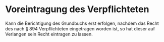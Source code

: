 # Voreintragung des Verpflichteten

Kann die Berichtigung des Grundbuchs erst erfolgen, nachdem das Recht des nach § 894 Verpflichteten eingetragen worden ist, so hat dieser auf Verlangen sein Recht eintragen zu lassen. 

